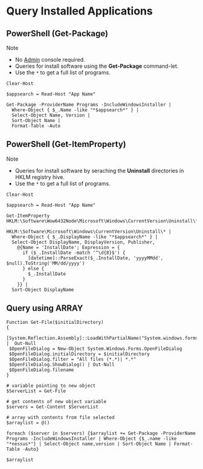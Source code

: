 # Query Installed Applications


## PowerShell (Get-Package)

> [!NOTE]
> - No <ins>Admin</ins> console required. 
> - Queries for install software using the **Get-Package** command-let. 
> - Use the `*` to get a full list of programs.

```
Clear-Host

$appsearch = Read-Host "App Name"

Get-Package -ProviderName Programs -IncludeWindowsInstaller |
  Where-Object { $_.Name -like "*$appsearch*" } |
  Select-Object Name, Version |
  Sort-Object Name |
  Format-Table -Auto
```

## PowerShell (Get-ItemProperty)

> [!NOTE]
> - Queries for install software by seraching the **Uninstall** directories in HKLM registry hive. 
> - Use the `*` to get a full list of programs.

```
Clear-Host

$appsearch = Read-Host "App Name"

Get-ItemProperty HKLM:\Software\Wow6432Node\Microsoft\Windows\CurrentVersion\Uninstall\*, 
                 HKLM:\Software\Microsoft\Windows\CurrentVersion\Uninstall\* |
  Where-Object { $_.DisplayName -like "*$appsearch*" } |
  Select-Object DisplayName, DisplayVersion, Publisher,
    @{Name = 'InstallDate'; Expression = {
      if ($_.InstallDate -match '^\d{8}$') {
        [datetime]::ParseExact($_.InstallDate, 'yyyyMMdd', $null).ToString('MM/dd/yyyy')
      } else {
        $_.InstallDate
      }
    }} |
  Sort-Object DisplayName
```


## Query using ARRAY
```
Function Get-File($initialDirectory) 
{    
 [System.Reflection.Assembly]::LoadWithPartialName("System.windows.forms") |  Out-Null 
 $OpenFileDialog = New-Object System.Windows.Forms.OpenFileDialog 
 $OpenFileDialog.initialDirectory = $initialDirectory 
 $OpenFileDialog.filter = "All files (*.*)| *.*" 
 $OpenFileDialog.ShowDialog() | Out-Null 
 $OpenFileDialog.filename 
} 

# variable pointing to new object
$ServerList = Get-File

# get contents of new object variable
$servers = Get-Content $ServerList 

# array with contents from file selected
$arraylist = @()

foreach ($server in $servers) {$arraylist += Get-Package -ProviderName Programs -IncludeWindowsInstaller | Where-Object {$_.name -like "*nessus*"} | Select-Object name,version | Sort-Object Name | Format-Table -Auto}

$arraylist 
```

